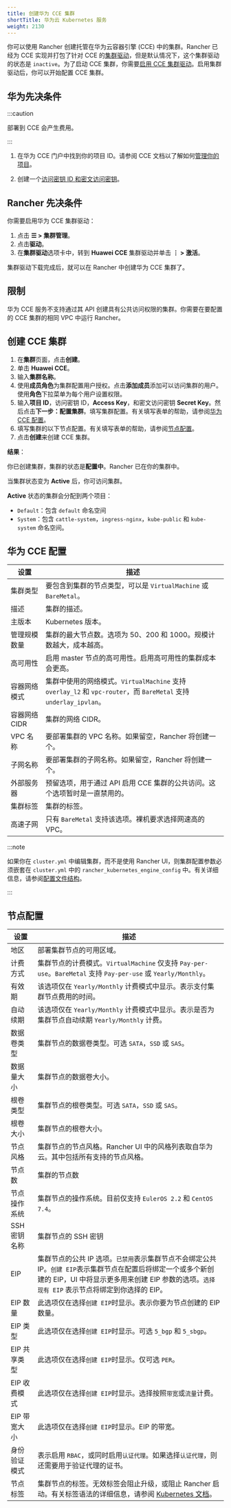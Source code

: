```yaml
---
title: 创建华为 CCE 集群
shortTitle: 华为云 Kubernetes 服务
weight: 2130
---
```


你可以使用 Rancher 创建托管在华为云容器引擎 (CCE) 中的集群。Rancher 已经为 CCE 实现并打包了针对 CCE 的[集群驱动](../../../advanced-user-guides/authentication-permissions-and-global-configuration/about-provisioning-drivers/manage-cluster-drivers.md)，但是默认情况下，这个集群驱动的状态是 `inactive`。为了启动 CCE 集群，你需要[启用 CCE 集群驱动](../../../advanced-user-guides/authentication-permissions-and-global-configuration/about-provisioning-drivers/manage-cluster-drivers.md#激活/停用集群驱动)。启用集群驱动后，你可以开始配置 CCE 集群。

## 华为先决条件

:::caution

部署到 CCE 会产生费用。

:::

1. 在华为 CCE 门户中找到你的项目 ID。请参阅 CCE 文档以了解如何[管理你的项目](https://support.huaweicloud.com/en-us/usermanual-iam/en-us_topic_0066738518.html)。

2. 创建一个[访问密钥 ID 和密文访问密钥](https://support.huaweicloud.com/en-us/usermanual-iam/en-us_topic_0079477318.html)。

## Rancher 先决条件

你需要启用华为 CCE 集群驱动：

1. 点击 **☰ > 集群管理**。
1. 点击**驱动**。
1. 在**集群驱动**选项卡中，转到 **Huawei CCE** 集群驱动并单击 **⋮ > 激活**。

集群驱动下载完成后，就可以在 Rancher 中创建华为 CCE 集群了。

## 限制

华为 CCE 服务不支持通过其 API 创建具有公共访问权限的集群。你需要在要配置的 CCE 集群的相同 VPC 中运行 Rancher。

## 创建 CCE 集群

1. 在**集群**页面，点击**创建**。
1. 单击 **Huawei CCE**。
1. 输入**集群名称**。
1. 使用**成员角色**为集群配置用户授权。点击**添加成员**添加可以访问集群的用户。使用**角色**下拉菜单为每个用户设置权限。
1. 输入**项目 ID**，访问密钥 ID，**Access Key**，和密文访问密钥 **Secret Key**。然后点击**下一步：配置集群**。填写集群配置。有关填写表单的帮助，请参阅[华为 CCE 配置](#华为-cce-配置)。
1. 填写集群的以下节点配置。有关填写表单的帮助，请参阅[节点配置](#节点配置)。
1. 点击**创建**来创建 CCE 集群。

**结果**：

你已创建集群，集群的状态是**配置中**。Rancher 已在你的集群中。

当集群状态变为 **Active** 后，你可访问集群。

**Active** 状态的集群会分配到两个项目：

- `Default`：包含 `default` 命名空间
- `System`：包含 `cattle-system`，`ingress-nginx`，`kube-public` 和 `kube-system` 命名空间。

## 华为 CCE 配置

| 设置 | 描述 |
|---|---|
| 集群类型 | 要包含到集群的节点类型，可以是 `VirtualMachine` 或 `BareMetal`。 |
| 描述 | 集群的描述。 |
| 主版本 | Kubernetes 版本。 |
| 管理规模数量 | 集群的最大节点数。选项为 50、200 和 1000。规模计数越大，成本越高。 |
| 高可用性 | 启用 master 节点的高可用性。启用高可用性的集群成本会更高。 |
| 容器网络模式 | 集群中使用的网络模式。`VirtualMachine` 支持 `overlay_l2` 和 `vpc-router`，而 `BareMetal` 支持 `underlay_ipvlan`。 |
| 容器网络 CIDR | 集群的网络 CIDR。 |
| VPC 名称 | 要部署集群的 VPC 名称。如果留空，Rancher 将创建一个。 |
| 子网名称 | 要部署集群的子网名称。如果留空，Rancher 将创建一个。 |
| 外部服务器 | 预留选项，用于通过 API 启用 CCE 集群的公共访问。这个选项暂时是一直禁用的。 |
| 集群标签 | 集群的标签。 |
| 高速子网 | 只有 `BareMetal` 支持该选项。裸机要求选择网速高的 VPC。 |

:::note

如果你在 `cluster.yml` 中编辑集群，而不是使用 Rancher UI，则集群配置参数必须嵌套在 `cluster.yml` 中的 `rancher_kubernetes_engine_config` 中。有关详细信息，请参阅[配置文件结构](../../../../reference-guides/cluster-configuration/rancher-server-configuration/rke1-cluster-configuration.md#rancher-中的配置文件结构)。

:::

## 节点配置

| 设置 | 描述 |
|---|---|
| 地区 | 部署集群节点的可用区域。 |
| 计费方式 | 集群节点的计费模式。`VirtualMachine` 仅支持 `Pay-per-use`。`BareMetal` 支持 `Pay-per-use` 或 `Yearly/Monthly`。 |
| 有效期 | 该选项仅在 `Yearly/Monthly` 计费模式中显示。表示支付集群节点费用的时间。 |
| 自动续期 | 该选项仅在 `Yearly/Monthly` 计费模式中显示。表示是否为集群节点自动续期 `Yearly/Monthly` 计费。 |
| 数据卷类型 | 集群节点的数据卷类型。可选 `SATA`，`SSD` 或 `SAS`。 |
| 数据量大小 | 集群节点的数据卷大小。 |
| 根卷类型 | 集群节点的根卷类型。可选 `SATA`，`SSD` 或 `SAS`。 |
| 根卷大小 | 集群节点的根卷大小。 |
| 节点风格 | 集群节点的节点风格。Rancher UI 中的风格列表取自华为云。其中包括所有支持的节点风格。 |
| 节点数 | 集群的节点数 |
| 节点操作系统 | 集群节点的操作系统。目前仅支持 `EulerOS 2.2` 和 `CentOS 7.4`。 |
| SSH 密钥名称 | 集群节点的 SSH 密钥 |
| EIP | 集群节点的公共 IP 选项。`已禁用`表示集群节点不会绑定公共 IP。`创建 EIP`表示集群节点在配置后将绑定一个或多个新创建的 EIP，UI 中将显示更多用来创建 EIP 参数的选项。`选择现有 EIP` 表示节点将绑定到你选择的 EIP。 |
| EIP 数量 | 此选项仅在选择`创建 EIP`时显示。表示你要为节点创建的 EIP 数量。 |
| EIP 类型 | 此选项仅在选择`创建 EIP`时显示。可选 `5_bgp` 和 `5_sbgp`。 |
| EIP 共享类型 | 此选项仅在选择`创建 EIP`时显示。仅可选 `PER`。 |
| EIP 收费模式 | 此选项仅在选择`创建 EIP`时显示。选择按照`带宽`或`流量`计费。 |
| EIP 带宽大小 | 此选项仅在选择`创建 EIP`时显示。EIP 的带宽。 |
| 身份验证模式 | 表示启用 `RBAC`，或同时启用`认证代理`。如果选择`认证代理`，则还需要用于验证代理的证书。 |
| 节点标签 | 集群节点的标签。无效标签会阻止升级，或阻止 Rancher 启动。有关标签语法的详细信息，请参阅 [Kubernetes 文档](https://kubernetes.io/docs/concepts/overview/working-with-objects/labels/#syntax-and-character-set)。 |